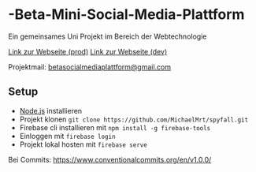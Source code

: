 # -Beta-Mini-Social-Media-Plattform
Ein gemeinsames Uni Projekt im Bereich der Webtechnologie

[Link zur Webseite (prod)](https://betasocialmediaplattform-84807.web.app/)
[Link zur Webseite (dev)](https://betasocialmedia-dev.web.app/)

Projektmail: betasocialmediaplattform@gmail.com 

## Setup
* [Node.js](https://nodejs.org/en) installieren
* Projekt klonen `git clone https://github.com/MichaelMrt/spyfall.git`
* Firebase cli installieren mit `npm install -g firebase-tools`
* Einloggen mit `firebase login`
* Projekt lokal hosten mit `firebase serve`

Bei Commits:
https://www.conventionalcommits.org/en/v1.0.0/
